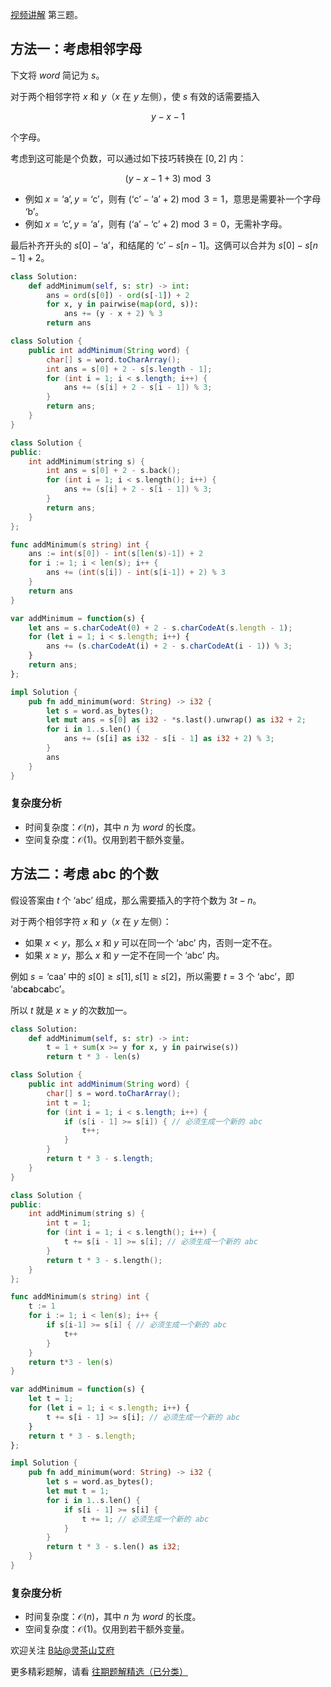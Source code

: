 [视频讲解](https://www.bilibili.com/video/BV1ng4y1T7QA/) 第三题。

## 方法一：考虑相邻字母

下文将 $\textit{word}$ 简记为 $s$。

对于两个相邻字符 $x$ 和 $y$（$x$ 在 $y$ 左侧），使 $s$ 有效的话需要插入

$$
y-x-1
$$

个字母。

考虑到这可能是个负数，可以通过如下技巧转换在 $[0,2]$ 内：

$$
(y-x-1+3)\bmod 3
$$

- 例如 $x=\text{`a'},y=\text{`c'}$，则有 $(\text{`c'}-\text{`a'}+2)\bmod 3 = 1$，意思是需要补一个字母 $\text{`b'}$。
- 例如 $x=\text{`c'},y=\text{`a'}$，则有 $(\text{`a'}-\text{`c'}+2)\bmod 3 = 0$，无需补字母。

最后补齐开头的 $s[0]-\text{`a'}$，和结尾的 $\text{`c'}-s[n-1]$。这俩可以合并为 $s[0]-s[n-1]+2$。

```py [sol-Python3]
class Solution:
    def addMinimum(self, s: str) -> int:
        ans = ord(s[0]) - ord(s[-1]) + 2
        for x, y in pairwise(map(ord, s)):
            ans += (y - x + 2) % 3
        return ans
```

```java [sol-Java]
class Solution {
    public int addMinimum(String word) {
        char[] s = word.toCharArray();
        int ans = s[0] + 2 - s[s.length - 1];
        for (int i = 1; i < s.length; i++) {
            ans += (s[i] + 2 - s[i - 1]) % 3;
        }
        return ans;
    }
}
```

```cpp [sol-C++]
class Solution {
public:
    int addMinimum(string s) {
        int ans = s[0] + 2 - s.back();
        for (int i = 1; i < s.length(); i++) {
            ans += (s[i] + 2 - s[i - 1]) % 3;
        }
        return ans;
    }
};
```

```go [sol-Go]
func addMinimum(s string) int {
	ans := int(s[0]) - int(s[len(s)-1]) + 2
	for i := 1; i < len(s); i++ {
		ans += (int(s[i]) - int(s[i-1]) + 2) % 3
	}
	return ans
}
```

```js [sol-JavaScript]
var addMinimum = function(s) {
    let ans = s.charCodeAt(0) + 2 - s.charCodeAt(s.length - 1);
    for (let i = 1; i < s.length; i++) {
        ans += (s.charCodeAt(i) + 2 - s.charCodeAt(i - 1)) % 3;
    }
    return ans;
};
```

```rust [sol-Rust]
impl Solution {
    pub fn add_minimum(word: String) -> i32 {
        let s = word.as_bytes();
        let mut ans = s[0] as i32 - *s.last().unwrap() as i32 + 2;
        for i in 1..s.len() {
            ans += (s[i] as i32 - s[i - 1] as i32 + 2) % 3;
        }
        ans
    }
}
```

### 复杂度分析

- 时间复杂度：$\mathcal{O}(n)$，其中 $n$ 为 $\textit{word}$ 的长度。
- 空间复杂度：$\mathcal{O}(1)$。仅用到若干额外变量。

## 方法二：考虑 abc 的个数

假设答案由 $t$ 个 $\text{`abc'}$ 组成，那么需要插入的字符个数为 $3t-n$。

对于两个相邻字符 $x$ 和 $y$（$x$ 在 $y$ 左侧）：

- 如果 $x<y$，那么 $x$ 和 $y$ 可以在同一个 $\text{`abc'}$ 内，否则一定不在。
- 如果 $x\ge y$，那么 $x$ 和 $y$ 一定不在同一个 $\text{`abc'}$ 内。

例如 $s=\text{`caa'}$ 中的 $s[0]\ge s[1], s[1]\ge s[2]$，所以需要 $t=3$ 个 $\text{`abc'}$，即 $\text{`ab}\textbf{ca}\text{bc}\textbf{a}\text{bc'}$。

所以 $t$ 就是 $x\ge y$ 的次数加一。

```py [sol-Python3]
class Solution:
    def addMinimum(self, s: str) -> int:
        t = 1 + sum(x >= y for x, y in pairwise(s))
        return t * 3 - len(s)
```

```java [sol-Java]
class Solution {
    public int addMinimum(String word) {
        char[] s = word.toCharArray();
        int t = 1;
        for (int i = 1; i < s.length; i++) {
            if (s[i - 1] >= s[i]) { // 必须生成一个新的 abc
                t++;
            }
        }
        return t * 3 - s.length;
    }
}
```

```cpp [sol-C++]
class Solution {
public:
    int addMinimum(string s) {
        int t = 1;
        for (int i = 1; i < s.length(); i++) {
            t += s[i - 1] >= s[i]; // 必须生成一个新的 abc
        }
        return t * 3 - s.length();
    }
};
```

```go [sol-Go]
func addMinimum(s string) int {
	t := 1
	for i := 1; i < len(s); i++ {
		if s[i-1] >= s[i] { // 必须生成一个新的 abc
			t++
		}
	}
	return t*3 - len(s)
}
```

```js [sol-JavaScript]
var addMinimum = function(s) {
    let t = 1;
    for (let i = 1; i < s.length; i++) {
        t += s[i - 1] >= s[i]; // 必须生成一个新的 abc
    }
    return t * 3 - s.length;
};
```

```rust [sol-Rust]
impl Solution {
    pub fn add_minimum(word: String) -> i32 {
        let s = word.as_bytes();
        let mut t = 1;
        for i in 1..s.len() {
            if s[i - 1] >= s[i] {
                t += 1; // 必须生成一个新的 abc
            }
        }
        return t * 3 - s.len() as i32;
    }
}
```

### 复杂度分析

- 时间复杂度：$\mathcal{O}(n)$，其中 $n$ 为 $\textit{word}$ 的长度。
- 空间复杂度：$\mathcal{O}(1)$。仅用到若干额外变量。

欢迎关注 [B站@灵茶山艾府](https://space.bilibili.com/206214)

更多精彩题解，请看 [往期题解精选（已分类）](https://github.com/EndlessCheng/codeforces-go/blob/master/leetcode/SOLUTIONS.md)
